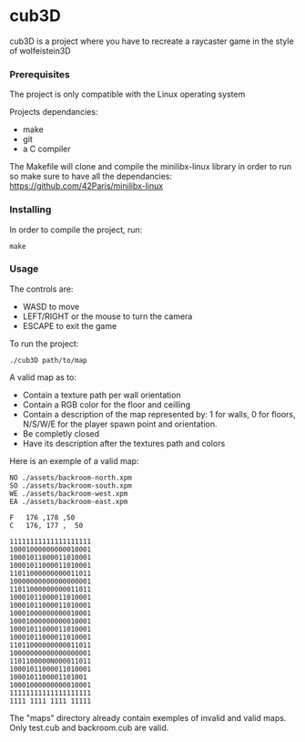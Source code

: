 # cub3D

cub3D is a project where you have to recreate a raycaster game in the style of wolfeistein3D

### Prerequisites

The project is only compatible with the Linux operating system

Projects dependancies:
 - make
 - git
 - a C compiler

The Makefile will clone and compile the minilibx-linux library in order to run so make sure to have all the dependancies: https://github.com/42Paris/minilibx-linux 

### Installing

In order to compile the project, run:
```
make
```

### Usage

The controls are:
 - WASD to move
 - LEFT/RIGHT or the mouse to turn the camera
 - ESCAPE to exit the game

To run the project:
```
./cub3D path/to/map
```

A valid map as to:
 - Contain a texture path per wall orientation
 - Contain a  RGB color for the floor and ceilling
 - Contain a description of the map represented by: 1 for walls, 0 for floors, N/S/W/E for the player spawn point and orientation.
 - Be completly closed
 - Have its description after the textures path and colors 

Here is an exemple of a valid map:
```
NO ./assets/backroom-north.xpm
SO ./assets/backroom-south.xpm
WE ./assets/backroom-west.xpm
EA ./assets/backroom-east.xpm

F   176 ,178 ,50
C   176, 177 ,  50

11111111111111111111
10001000000000010001
10001011000011010001
10001011000011010001
11011000000000011011
10000000000000000001
11011000000000011011
10001011000011010001
10001011000011010001
10001000000000010001
10001000000000010001
10001011000011010001
10001011000011010001
11011000000000011011
10000000000000000001
1101100000N000011011
10001011000011010001
1000101100001101001
10001000000000010001
11111111111111111111
1111 1111 1111 11111
```

The "maps" directory already contain exemples of invalid and valid maps. Only test.cub and backroom.cub are valid.
